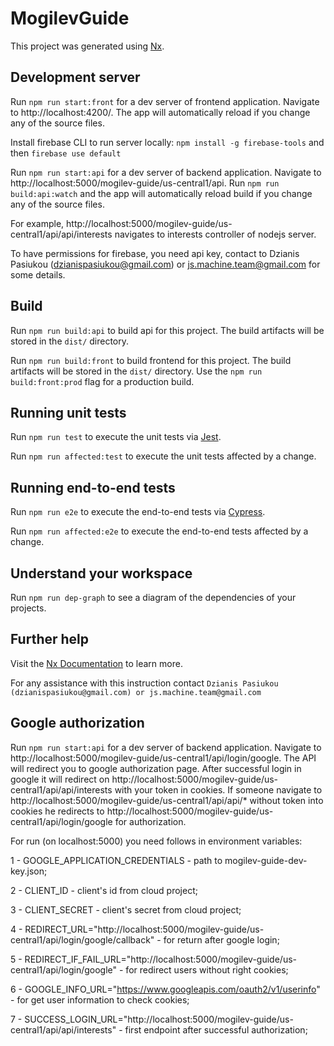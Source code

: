 # MogilevGuide

This project was generated using [Nx](https://nx.dev).

## Development server

Run `npm run start:front` for a dev server of frontend application. Navigate to http://localhost:4200/. The app will automatically reload if you change any of the source files.

Install firebase CLI to run server locally: `npm install -g firebase-tools` and then `firebase use default`

Run `npm run start:api` for a dev server of backend application. Navigate to http://localhost:5000/mogilev-guide/us-central1/api. Run `npm run build:api:watch` and the app will automatically reload build if you change any of the source files.

For example, http://localhost:5000/mogilev-guide/us-central1/api/api/interests navigates to interests controller of nodejs server.

To have permissions for firebase, you need api key, contact to Dzianis Pasiukou (dzianispasiukou@gmail.com) or js.machine.team@gmail.com for some details.

## Build

Run `npm run build:api` to build api for this project. The build artifacts will be stored in the `dist/` directory.

Run `npm run build:front` to build frontend for this project. The build artifacts will be stored in the `dist/` directory. Use the `npm run build:front:prod` flag for a production build.

## Running unit tests

Run `npm run test` to execute the unit tests via [Jest](https://jestjs.io).

Run `npm run affected:test` to execute the unit tests affected by a change.

## Running end-to-end tests

Run `npm run e2e` to execute the end-to-end tests via [Cypress](https://www.cypress.io).

Run `npm run affected:e2e` to execute the end-to-end tests affected by a change.

## Understand your workspace

Run `npm run dep-graph` to see a diagram of the dependencies of your projects.

## Further help

Visit the [Nx Documentation](https://nx.dev) to learn more.

For any assistance with this instruction contact `Dzianis Pasiukou (dzianispasiukou@gmail.com) or js.machine.team@gmail.com`

## Google authorization

Run `npm run start:api` for a dev server of backend application. Navigate to http://localhost:5000/mogilev-guide/us-central1/api/login/google. The API will redirect you to google authorization page. After successful login in google it will redirect on http://localhost:5000/mogilev-guide/us-central1/api/api/interests with your token in cookies. If someone navigate to http://localhost:5000/mogilev-guide/us-central1/api/api/* without token into cookies he redirects to http://localhost:5000/mogilev-guide/us-central1/api/login/google for authorization.

For run (on localhost:5000) you need follows in environment variables:

1 - GOOGLE_APPLICATION_CREDENTIALS - path to mogilev-guide-dev-key.json;

2 - CLIENT_ID - client's id from cloud project;

3 - CLIENT_SECRET - client's secret from cloud project;

4 - REDIRECT_URL="http://localhost:5000/mogilev-guide/us-central1/api/login/google/callback" - for return after google login;

5 - REDIRECT_IF_FAIL_URL="http://localhost:5000/mogilev-guide/us-central1/api/login/google" - for redirect users without right cookies;

6 - GOOGLE_INFO_URL="https://www.googleapis.com/oauth2/v1/userinfo" - for get user information to check cookies;

7 - SUCCESS_LOGIN_URL="http://localhost:5000/mogilev-guide/us-central1/api/api/interests" - first endpoint after successful authorization;

